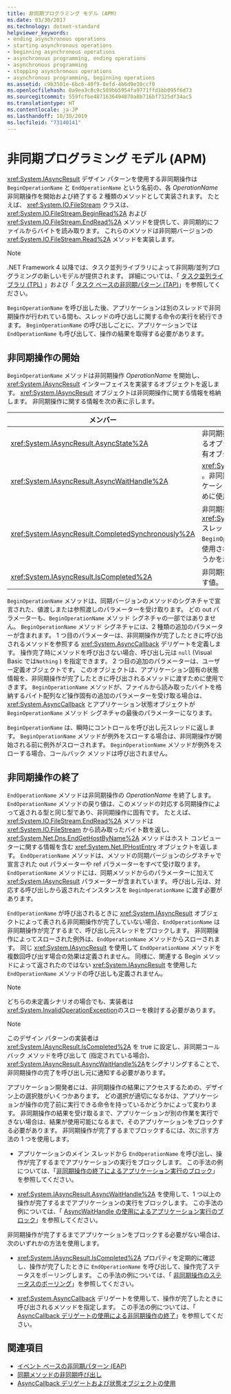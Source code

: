 ```yaml
---
title: 非同期プログラミング モデル (APM)
ms.date: 03/30/2017
ms.technology: dotnet-standard
helpviewer_keywords:
- ending asynchronous operations
- starting asynchronous operations
- beginning asynchronous operations
- asynchronous programming, ending operations
- asynchronous programming
- stopping asynchronous operations
- asynchronous programming, beginning operations
ms.assetid: c9b3501e-6bc6-40f9-8efd-4b6d9e39ccf0
ms.openlocfilehash: 0a9ea3c8c9c589bb5954fa9771ffd1bb095f6d73
ms.sourcegitcommit: 559fcfbe4871636494870a8b716bf7325df34ac5
ms.translationtype: HT
ms.contentlocale: ja-JP
ms.lasthandoff: 10/30/2019
ms.locfileid: "73140141"
---
```

# <a name="asynchronous-programming-model-apm"></a>非同期プログラミング モデル (APM)
<xref:System.IAsyncResult> デザイン パターンを使用する非同期操作は `BeginOperationName` と `EndOperationName` という名前の、各 *OperationName* 非同期操作を開始および終了する 2 種類のメソッドとして実装されます。 たとえば、 <xref:System.IO.FileStream> クラスは、 <xref:System.IO.FileStream.BeginRead%2A> および <xref:System.IO.FileStream.EndRead%2A> メソッドを提供して、非同期的にファイルからバイトを読み取ります。 これらのメソッドは非同期バージョンの <xref:System.IO.FileStream.Read%2A> メソッドを実装します。  
  
> [!NOTE]
> .NET Framework 4 以降では、タスク並列ライブラリによって非同期/並列プログラミングの新しいモデルが提供されます。 詳細については、「 [タスク並列ライブラリ (TPL)](../../../docs/standard/parallel-programming/task-parallel-library-tpl.md) 」および「 [タスク ベースの非同期パターン (TAP)](../../../docs/standard/asynchronous-programming-patterns/task-based-asynchronous-pattern-tap.md)」を参照してください。  
  
 `BeginOperationName` を呼び出した後、アプリケーションは別のスレッドで非同期操作が行われている間も、スレッドの呼び出しに関する命令の実行を続行できます。 `BeginOperationName` の呼び出しごとに、アプリケーションでは `EndOperationName` も呼び出して、操作の結果を取得する必要があります。  
  
## <a name="beginning-an-asynchronous-operation"></a>非同期操作の開始  
 `BeginOperationName` メソッドは非同期操作 *OperationName* を開始し、<xref:System.IAsyncResult> インターフェイスを実装するオブジェクトを返します。 <xref:System.IAsyncResult> オブジェクトは非同期操作に関する情報を格納します。 非同期操作に関する情報を次の表に示します。  
  
|メンバー|説明|  
|------------|-----------------|  
|<xref:System.IAsyncResult.AsyncState%2A>|非同期操作についての情報を格納するオプションのアプリケーション固有オブジェクト。|  
|<xref:System.IAsyncResult.AsyncWaitHandle%2A>|<xref:System.Threading.WaitHandle> 。非同期操作が完了するまでアプリケーションの実行をブロックするために使用できます。|  
|<xref:System.IAsyncResult.CompletedSynchronously%2A>|非同期操作が別の <xref:System.Threading.ThreadPool> スレッドで完了する代わりに、`BeginOperationName` の呼び出しに使用されたスレッドで完了したかどうかを示す値。|  
|<xref:System.IAsyncResult.IsCompleted%2A>|非同期操作が完了したかどうかを示す値。|  
  
 `BeginOperationName` メソッドは、同期バージョンのメソッドのシグネチャで宣言された、値渡しまたは参照渡しのパラメーターを受け取ります。 どの out パラメーターも、`BeginOperationName` メソッド シグネチャの一部ではありません。 `BeginOperationName` メソッド シグネチャには、2 種類の追加のパラメーターが含まれます。 1 つ目のパラメーターは、非同期操作が完了したときに呼び出されるメソッドを参照する <xref:System.AsyncCallback> デリゲートを定義します。 操作完了時にメソッドを呼び出さない場合、呼び出し元は `null` (Visual Basic では`Nothing` ) を指定できます。 2 つ目の追加のパラメーターは、ユーザー定義オブジェクトです。 このオブジェクトは、アプリケーション固有の状態情報を、非同期操作が完了したときに呼び出されるメソッドに渡すために使用できます。 `BeginOperationName` メソッドが、ファイルから読み取ったバイトを格納するバイト配列など操作固有の追加のパラメーターを受け取る場合は、<xref:System.AsyncCallback> とアプリケーション状態オブジェクトが `BeginOperationName` メソッド シグネチャの最後のパラメーターになります。  
  
 `BeginOperationName` は、瞬時にコントロールを呼び出し元スレッドに返します。 `BeginOperationName` メソッドが例外をスローする場合は、非同期操作が開始される前に例外がスローされます。 `BeginOperationName` メソッドが例外をスローする場合、コールバック メソッドは呼び出されません。  
  
## <a name="ending-an-asynchronous-operation"></a>非同期操作の終了  
 `EndOperationName` メソッドは非同期操作の *OperationName* を終了します。 `EndOperationName` メソッドの戻り値は、このメソッドの対応する同期操作によって返される型と同じ型であり、非同期操作に固有です。 たとえば、 <xref:System.IO.FileStream.EndRead%2A> メソッドは <xref:System.IO.FileStream> から読み取ったバイト数を返し、 <xref:System.Net.Dns.EndGetHostByName%2A> メソッドはホスト コンピューターに関する情報を含む <xref:System.Net.IPHostEntry> オブジェクトを返します。 `EndOperationName` メソッドは、メソッドの同期バージョンのシグネチャで宣言された out パラメーターや ref パラメーターをすべて受け取ります。 `EndOperationName` メソッドには、同期メソッドからのパラメーターに加えて <xref:System.IAsyncResult> パラメーターが含まれています。 呼び出し元は、対応する呼び出しから返されたインスタンスを `BeginOperationName` に渡す必要があります。  
  
 `EndOperationName` が呼び出されるときに <xref:System.IAsyncResult> オブジェクトによって表される非同期操作が完了していない場合、`EndOperationName` は非同期操作が完了するまで、呼び出し元スレッドをブロックします。 非同期操作によってスローされた例外は、`EndOperationName` メソッドからスローされます。 同じ <xref:System.IAsyncResult> を使用して `EndOperationName` メソッドを複数回呼び出す場合の効果は定義されません。 同様に、関連する Begin メソッドによって返されたのではない <xref:System.IAsyncResult> を使用した `EndOperationName` メソッドの呼び出しも定義されません。  
  
> [!NOTE]
> どちらの未定義シナリオの場合でも、実装者は <xref:System.InvalidOperationException>のスローを検討する必要があります。  
  
> [!NOTE]
> このデザイン パターンの実装者は <xref:System.IAsyncResult.IsCompleted%2A> を true に設定し、非同期コールバック メソッドを呼び出して (指定されている場合)、 <xref:System.IAsyncResult.AsyncWaitHandle%2A>をシグナリングすることで、非同期操作の完了を呼び出し元に通知する必要があります。  
  
 アプリケーション開発者には、非同期操作の結果にアクセスするための、デザイン上の選択肢がいくつかあります。 どの選択が適切になるかは、アプリケーションが操作の完了前に実行できる命令を持っているかどうかによって変わります。 非同期操作の結果を受け取るまで、アプリケーションが別の作業を実行できない場合は、結果が使用可能になるまで、そのアプリケーションをブロックする必要があります。 非同期操作が完了するまでブロックするには、次に示す方法の 1 つを使用します。  
  
- アプリケーションのメイン スレッドから `EndOperationName` を呼び出し、操作が完了するまでアプリケーションの実行をブロックします。 この手法の例については、「[非同期操作の終了によるアプリケーション実行のブロック](../../../docs/standard/asynchronous-programming-patterns/blocking-application-execution-by-ending-an-async-operation.md)」を参照してください。  
  
- <xref:System.IAsyncResult.AsyncWaitHandle%2A> を使用して、1 つ以上の操作が完了するまでアプリケーションの実行をブロックします。 この手法の例については、「 [AsyncWaitHandle の使用によるアプリケーション実行のブロック](../../../docs/standard/asynchronous-programming-patterns/blocking-application-execution-using-an-asyncwaithandle.md)」を参照してください。  
  
 非同期操作が完了するまでアプリケーションをブロックする必要がない場合は、次のいずれかの方法を使用します。  
  
- <xref:System.IAsyncResult.IsCompleted%2A> プロパティを定期的に確認し、操作が完了したときに `EndOperationName` を呼び出して、操作完了ステータスをポーリングします。 この手法の例については、「 [非同期操作のステータスのポーリング](../../../docs/standard/asynchronous-programming-patterns/polling-for-the-status-of-an-asynchronous-operation.md)」を参照してください。  
  
- <xref:System.AsyncCallback> デリゲートを使用して、操作が完了したときに呼び出されるメソッドを指定します。 この手法の例については、「 [AsyncCallback デリゲートの使用による非同期操作の終了](../../../docs/standard/asynchronous-programming-patterns/using-an-asynccallback-delegate-to-end-an-asynchronous-operation.md)」を参照してください。  
  
## <a name="see-also"></a>関連項目

- [イベント ベースの非同期パターン (EAP)](../../../docs/standard/asynchronous-programming-patterns/event-based-asynchronous-pattern-eap.md)
- [同期メソッドの非同期呼び出し](../../../docs/standard/asynchronous-programming-patterns/calling-synchronous-methods-asynchronously.md)
- [AsyncCallback デリゲートおよび状態オブジェクトの使用](../../../docs/standard/asynchronous-programming-patterns/using-an-asynccallback-delegate-and-state-object.md)
